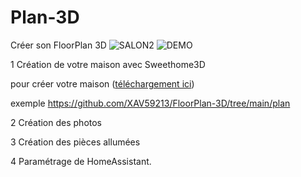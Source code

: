# Plan-3D
Créer son FloorPlan 3D
![SALON2](https://github.com/user-attachments/assets/1ee42076-7191-4875-bdd9-020f74329f52)
![DEMO](https://github.com/user-attachments/assets/694e8725-9414-497e-859f-d945d662e27f)


1 Création de votre maison avec Sweethome3D

pour créer votre maison ([téléchargement ici](https://www.sweethome3d.com/fr/))

exemple https://github.com/XAV59213/FloorPlan-3D/tree/main/plan

2 Création des photos

3 Création des pièces allumées

4 Paramétrage de HomeAssistant.
